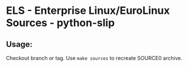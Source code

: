 # ELS - Enterprise Linux/EuroLinux Sources - python-slip
 
## Usage:
  Checkout branch or tag. Use `make sources` to recreate  SOURCE0 archive.
